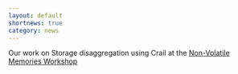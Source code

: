 ```yaml
---
layout: default
shortnews: true
category: news
---
```

Our work on Storage disaggregation using Crail at the [Non-Volatile Memories Workshop](http://nvmw.ucsd.edu/2017/program)
